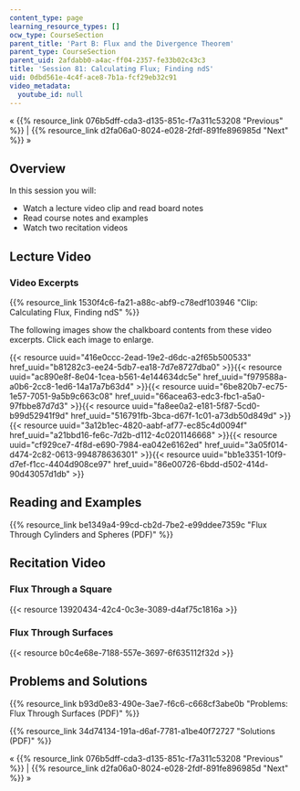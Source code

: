 ```yaml
---
content_type: page
learning_resource_types: []
ocw_type: CourseSection
parent_title: 'Part B: Flux and the Divergence Theorem'
parent_type: CourseSection
parent_uid: 2afdabb0-a4ac-ff04-2357-fe33b02c43c3
title: 'Session 81: Calculating Flux; Finding ndS'
uid: 0dbd561e-4c4f-ace8-7b1a-fcf29eb32c91
video_metadata:
  youtube_id: null
---
```


« {{% resource_link 076b5dff-cda3-d135-851c-f7a311c53208 "Previous" %}} | {{% resource_link d2fa06a0-8024-e028-2fdf-891fe896985d "Next" %}} »

Overview
--------

In this session you will:

*   Watch a lecture video clip and read board notes
*   Read course notes and examples
*   Watch two recitation videos

Lecture Video
-------------

### Video Excerpts

{{% resource_link 1530f4c6-fa21-a88c-abf9-c78edf103946 "Clip: Calculating Flux, Finding ndS" %}}

The following images show the chalkboard contents from these video excerpts. Click each image to enlarge.

{{< resource uuid="416e0ccc-2ead-19e2-d6dc-a2f65b500533" href_uuid="b81282c3-ee24-5db7-ea18-7d7e8727dba0" >}}{{< resource uuid="ac890e8f-8e04-1cea-b561-4e144634dc5e" href_uuid="f979588a-a0b6-2cc8-1ed6-14a17a7b63d4" >}}{{< resource uuid="6be820b7-ec75-1e57-7051-9a5b9c663c08" href_uuid="66acea63-edc3-fbc1-a5a0-97fbbe87d7d3" >}}{{< resource uuid="fa8ee0a2-e181-5f87-5cd0-b99d52941f9d" href_uuid="516791fb-3bca-d67f-1c01-a73db50d849d" >}}  
{{< resource uuid="3a12b1ec-4820-aabf-af77-ec85c4d0094f" href_uuid="a21bbd16-fe6c-7d2b-d112-4c0201146668" >}}{{< resource uuid="cf929ce7-4f8d-e690-7984-ea042e6162ed" href_uuid="3a05f014-d474-2c82-0613-994878636301" >}}{{< resource uuid="bb1e3351-10f9-d7ef-f1cc-4404d908ce97" href_uuid="86e00726-6bdd-d502-414d-90d43057d1db" >}}

Reading and Examples
--------------------

{{% resource_link be1349a4-99cd-cb2d-7be2-e99ddee7359c "Flux Through Cylinders and Spheres (PDF)" %}}

Recitation Video
----------------

### Flux Through a Square

{{< resource 13920434-42c4-0c3e-3089-d4af75c1816a >}}

### Flux Through Surfaces

{{< resource b0c4e68e-7188-557e-3697-6f635112f32d >}}

Problems and Solutions
----------------------

{{% resource_link b93d0e83-490e-3ae7-f6c6-c668cf3abe0b "Problems: Flux Through Surfaces (PDF)" %}}

{{% resource_link 34d74134-191a-d6af-7781-a1be40f72727 "Solutions (PDF)" %}}

« {{% resource_link 076b5dff-cda3-d135-851c-f7a311c53208 "Previous" %}} | {{% resource_link d2fa06a0-8024-e028-2fdf-891fe896985d "Next" %}} »